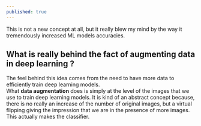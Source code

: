 ```yaml
---
published: true
---
```


 This is not a new concept at all, but it really blew my mind by the way it tremendously increased ML models accuracies. 
 
 ## What is really behind the fact of augmenting data in deep learning ?
 
The feel behind this idea comes from the need to have more data to efficiently train deep learning models.  
What **data augmentation** does is simply at the level of the images that we use to train deep learning models. It is kind of an abstract concept because, there is no really an increase of the number of original images, but a virtual flipping giving the impression that we are in the presence of more images. This actually makes the classifier.